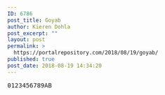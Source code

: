 ```yaml
---
ID: 6786
post_title: Goyab
author: Kieren Dohla
post_excerpt: ""
layout: post
permalink: >
  https://portalrepository.com/2018/08/19/goyab/
published: true
post_date: 2018-08-19 14:34:20
---
```

<pre>0123456789AB</pre>